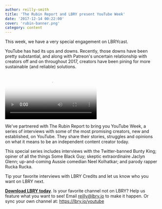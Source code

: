 ```yaml
---
author: reilly-smith
title: 'The Rubin Report and LBRY present YouTube Week'
date: '2017-12-14 00:22:00'
cover: 'rubin-banner.png'
category: content
---
```


This week, we have a very special engagement on LBRYcast.

YouTube has had its ups and downs. Recently, those downs have been pretty substantial, and along with Patreon's uncertain relationship with creators off and on throughout 2017, creators have been pining for more sustainable (and reliable) solutions.

<video controls poster="https://s3.amazonaws.com/files.lbry.io/thumbnails/Some+Black+Guy+YTW.png" src="https://spee.ch/dc5575faa7ceacb14c8ba021212d710b9a6ef0fa/youtubeweek-someblackguy.mp4"/></video>

We've partnered with The Rubin Report to bring you YouTube Week, a series of interviews with some of the most promising creators, new and established, on YouTube. They share their stories, struggles and opinions on what it means to be an independent content creator today.

This special series includes interviews with the Twitter-banned Bunty King; opiner of all the things Some Black Guy; skeptic extraordinaire Jaclyn Glenn; up-and-coming Aussie comedian Neel Kolhatkar; and parody rapper Rucka Rucka.

Tip your favorite interviews with LBRY Credits and let us know who you want on LBRY next.

[**Download LBRY today**](https://lbry.io/get). Is your favorite channel not on LBRY? Help us feature what you want to see! Email [reilly@lbry.io](mailto:reilly@lbry.io) to make it happen. Or sync your own channel at: https://lbry.io/youtube
